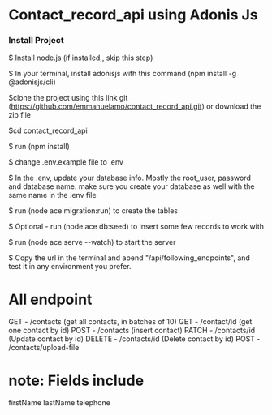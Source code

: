 # Contact_record_api using Adonis Js

### Install Project

$ Install node.js (if installed,, skip this step)

$ In your terminal, install adonisjs with this command (npm install -g @adonisjs/cli)

$clone the project using this link git (https://github.com/emmanuelamo/contact_record_api.git) or download the zip file

$cd contact_record_api

$ run (npm install)

$ change .env.example file to .env

$ In the .env, update your database info. Mostly the root_user, password and database name. make sure you create your database as well with the same name in the .env file

$ run (node ace migration:run) to create the tables

$ Optional - run (node ace db:seed) to insert some few records to work with

$ run (node ace serve --watch) to start the server

$ Copy the url in the terminal and apend "/api/following_endpoints", and test it in any environment you prefer.

     



# All endpoint

GET - /contacts (get all contacts, in batches of 10)
GET - /contact/id (get one contact by id)
POST - /contacts (insert contact)
PATCH - /contacts/id (Update contact by id)
DELETE - /contacts/id (Delete contact by id)
POST - /contacts/upload-file

# note: Fields include
firstName
lastName
telephone









  

 

